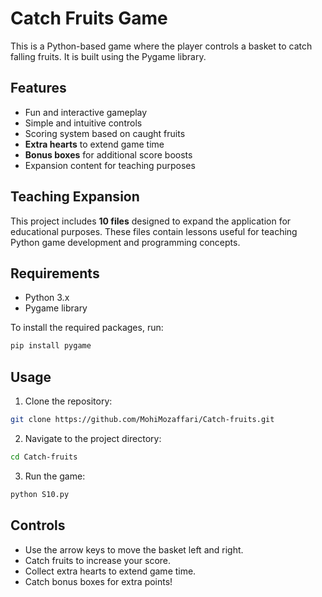 # Catch Fruits Game

This is a Python-based game where the player controls a basket to catch falling fruits. It is built using the Pygame library.

## Features
- Fun and interactive gameplay
- Simple and intuitive controls
- Scoring system based on caught fruits
- **Extra hearts** to extend game time
- **Bonus boxes** for additional score boosts
- Expansion content for teaching purposes

## Teaching Expansion
This project includes **10 files** designed to expand the application for educational purposes. These files contain lessons useful for teaching Python game development and programming concepts.

## Requirements
- Python 3.x
- Pygame library

To install the required packages, run:
```bash
pip install pygame
```
## Usage
1. Clone the repository:
```bash
git clone https://github.com/MohiMozaffari/Catch-fruits.git
```
2. Navigate to the project directory:

```bash
cd Catch-fruits
```
3. Run the game:
```bash
python S10.py
```
## Controls
- Use the arrow keys to move the basket left and right.
- Catch fruits to increase your score.
- Collect extra hearts to extend game time.
- Catch bonus boxes for extra points!
